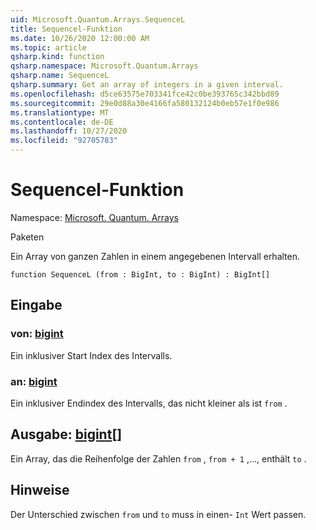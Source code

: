 ```yaml
---
uid: Microsoft.Quantum.Arrays.SequenceL
title: Sequencel-Funktion
ms.date: 10/26/2020 12:00:00 AM
ms.topic: article
qsharp.kind: function
qsharp.namespace: Microsoft.Quantum.Arrays
qsharp.name: SequenceL
qsharp.summary: Get an array of integers in a given interval.
ms.openlocfilehash: d5ce63575e703341fce42c0be393765c342bbd89
ms.sourcegitcommit: 29e0d88a30e4166fa580132124b0eb57e1f0e986
ms.translationtype: MT
ms.contentlocale: de-DE
ms.lasthandoff: 10/27/2020
ms.locfileid: "92705783"
---
```

# <a name="sequencel-function"></a>Sequencel-Funktion

Namespace: [Microsoft. Quantum. Arrays](xref:Microsoft.Quantum.Arrays)

Paketen [](https://nuget.org/packages/)


Ein Array von ganzen Zahlen in einem angegebenen Intervall erhalten.

```qsharp
function SequenceL (from : BigInt, to : BigInt) : BigInt[]
```


## <a name="input"></a>Eingabe

### <a name="from--bigint"></a>von: [bigint](xref:microsoft.quantum.lang-ref.bigint)

Ein inklusiver Start Index des Intervalls.


### <a name="to--bigint"></a>an: [bigint](xref:microsoft.quantum.lang-ref.bigint)

Ein inklusiver Endindex des Intervalls, das nicht kleiner als ist `from` .



## <a name="output--bigint"></a>Ausgabe: [bigint](xref:microsoft.quantum.lang-ref.bigint)[]

Ein Array, das die Reihenfolge der Zahlen `from` , `from + 1` ,..., enthält `to` .

## <a name="remarks"></a>Hinweise

Der Unterschied zwischen `from` und `to` muss in einen- `Int` Wert passen.